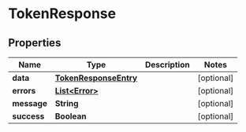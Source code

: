 # TokenResponse

## Properties
| Name        | Type                                            | Description | Notes      |
| ----------- | ----------------------------------------------- | ----------- | ---------- |
| **data**    | [**TokenResponseEntry**](TokenResponseEntry.md) |             | [optional] |
| **errors**  | [**List&lt;Error&gt;**](Error.md)               |             | [optional] |
| **message** | **String**                                      |             | [optional] |
| **success** | **Boolean**                                     |             | [optional] |
